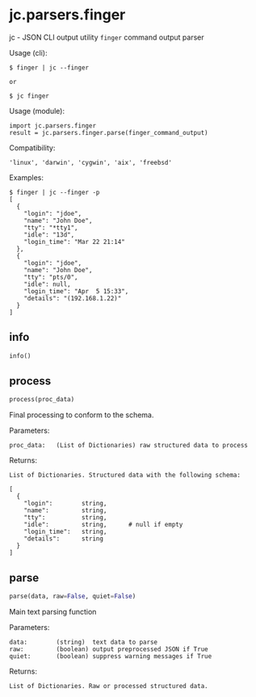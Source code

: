 
# jc.parsers.finger
jc - JSON CLI output utility `finger` command output parser

Usage (cli):

    $ finger | jc --finger

    or

    $ jc finger

Usage (module):

    import jc.parsers.finger
    result = jc.parsers.finger.parse(finger_command_output)

Compatibility:

    'linux', 'darwin', 'cygwin', 'aix', 'freebsd'

Examples:

    $ finger | jc --finger -p
    [
      {
        "login": "jdoe",
        "name": "John Doe",
        "tty": "*tty1",
        "idle": "13d",
        "login_time": "Mar 22 21:14"
      },
      {
        "login": "jdoe",
        "name": "John Doe",
        "tty": "pts/0",
        "idle": null,
        "login_time": "Apr  5 15:33",
        "details": "(192.168.1.22)"
      }
    ]


## info
```python
info()
```


## process
```python
process(proc_data)
```

Final processing to conform to the schema.

Parameters:

    proc_data:   (List of Dictionaries) raw structured data to process

Returns:

    List of Dictionaries. Structured data with the following schema:

    [
      {
        "login":        string,
        "name":         string,
        "tty":          string,
        "idle":         string,      # null if empty
        "login_time":   string,
        "details":      string
      }
    ]


## parse
```python
parse(data, raw=False, quiet=False)
```

Main text parsing function

Parameters:

    data:        (string)  text data to parse
    raw:         (boolean) output preprocessed JSON if True
    quiet:       (boolean) suppress warning messages if True

Returns:

    List of Dictionaries. Raw or processed structured data.

